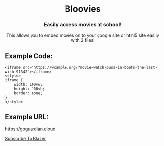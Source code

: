 <div align="center">
<h1>Bloovies</h1>
<h3>Easily access movies at school!</h3>
This allows you to embed movies on to your google site or html5 site easily with 2 files!
</div>
<h2>Example Code:</h2>

```
<iframe src="https://wxample.org/?movie=watch-puss-in-boots-the-last-wish-91342"></iframe>
<style>
iframe {
    width: 100vw;
    height: 100vh;
    border: none;
}
</style>
```

<h2>Example URL:</h2>
<a href="https://goguardian.cloud">https://goguardian.cloud</a>

<a href="https://www.youtube.com/@BlazerHM?sub_confirmation=1">Subscribe To Blazer</a>
